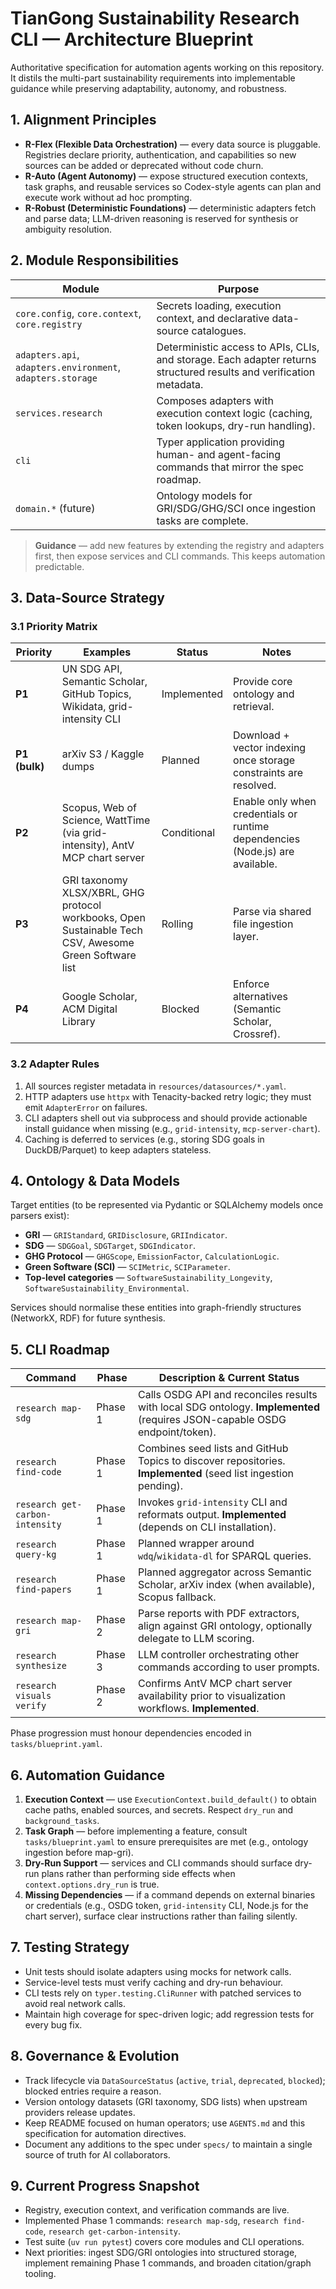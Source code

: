 # TianGong Sustainability Research CLI — Architecture Blueprint

Authoritative specification for automation agents working on this repository. It distils the multi-part sustainability requirements into implementable guidance while preserving adaptability, autonomy, and robustness.

## 1. Alignment Principles

- **R-Flex (Flexible Data Orchestration)** — every data source is pluggable. Registries declare priority, authentication, and capabilities so new sources can be added or deprecated without code churn.
- **R-Auto (Agent Autonomy)** — expose structured execution contexts, task graphs, and reusable services so Codex-style agents can plan and execute work without ad hoc prompting.
- **R-Robust (Deterministic Foundations)** — deterministic adapters fetch and parse data; LLM-driven reasoning is reserved for synthesis or ambiguity resolution.

## 2. Module Responsibilities

| Module | Purpose |
|--------|---------|
| `core.config`, `core.context`, `core.registry` | Secrets loading, execution context, and declarative data-source catalogues. |
| `adapters.api`, `adapters.environment`, `adapters.storage` | Deterministic access to APIs, CLIs, and storage. Each adapter returns structured results and verification metadata. |
| `services.research` | Composes adapters with execution context logic (caching, token lookups, dry-run handling). |
| `cli` | Typer application providing human- and agent-facing commands that mirror the spec roadmap. |
| `domain.*` (future) | Ontology models for GRI/SDG/GHG/SCI once ingestion tasks are complete. |

> **Guidance** — add new features by extending the registry and adapters first, then expose services and CLI commands. This keeps automation predictable.

## 3. Data-Source Strategy

### 3.1 Priority Matrix

| Priority | Examples | Status | Notes |
|----------|----------|--------|-------|
| **P1** | UN SDG API, Semantic Scholar, GitHub Topics, Wikidata, grid-intensity CLI | Implemented | Provide core ontology and retrieval. |
| **P1 (bulk)** | arXiv S3 / Kaggle dumps | Planned | Download + vector indexing once storage constraints are resolved. |
| **P2** | Scopus, Web of Science, WattTime (via grid-intensity), AntV MCP chart server | Conditional | Enable only when credentials or runtime dependencies (Node.js) are available. |
| **P3** | GRI taxonomy XLSX/XBRL, GHG protocol workbooks, Open Sustainable Tech CSV, Awesome Green Software list | Rolling | Parse via shared file ingestion layer. |
| **P4** | Google Scholar, ACM Digital Library | Blocked | Enforce alternatives (Semantic Scholar, Crossref). |

### 3.2 Adapter Rules

1. All sources register metadata in `resources/datasources/*.yaml`.
2. HTTP adapters use `httpx` with Tenacity-backed retry logic; they must emit `AdapterError` on failures.
3. CLI adapters shell out via subprocess and should provide actionable install guidance when missing (e.g., `grid-intensity`, `mcp-server-chart`).
4. Caching is deferred to services (e.g., storing SDG goals in DuckDB/Parquet) to keep adapters stateless.

## 4. Ontology & Data Models

Target entities (to be represented via Pydantic or SQLAlchemy models once parsers exist):

- **GRI** — `GRIStandard`, `GRIDisclosure`, `GRIIndicator`.
- **SDG** — `SDGGoal`, `SDGTarget`, `SDGIndicator`.
- **GHG Protocol** — `GHGScope`, `EmissionFactor`, `CalculationLogic`.
- **Green Software (SCI)** — `SCIMetric`, `SCIParameter`.
- **Top-level categories** — `SoftwareSustainability_Longevity`, `SoftwareSustainability_Environmental`.

Services should normalise these entities into graph-friendly structures (NetworkX, RDF) for future synthesis.

## 5. CLI Roadmap

| Command | Phase | Description & Current Status |
|---------|-------|------------------------------|
| `research map-sdg` | Phase 1 | Calls OSDG API and reconciles results with local SDG ontology. **Implemented** (requires JSON-capable OSDG endpoint/token). |
| `research find-code` | Phase 1 | Combines seed lists and GitHub Topics to discover repositories. **Implemented** (seed list ingestion pending). |
| `research get-carbon-intensity` | Phase 1 | Invokes `grid-intensity` CLI and reformats output. **Implemented** (depends on CLI installation). |
| `research query-kg` | Phase 1 | Planned wrapper around `wdq`/`wikidata-dl` for SPARQL queries. |
| `research find-papers` | Phase 1 | Planned aggregator across Semantic Scholar, arXiv index (when available), Scopus fallback. |
| `research map-gri` | Phase 2 | Parse reports with PDF extractors, align against GRI ontology, optionally delegate to LLM scoring. |
| `research synthesize` | Phase 3 | LLM controller orchestrating other commands according to user prompts. |
| `research visuals verify` | Phase 2 | Confirms AntV MCP chart server availability prior to visualization workflows. **Implemented**. |

Phase progression must honour dependencies encoded in `tasks/blueprint.yaml`.

## 6. Automation Guidance

1. **Execution Context** — use `ExecutionContext.build_default()` to obtain cache paths, enabled sources, and secrets. Respect `dry_run` and `background_tasks`.
2. **Task Graph** — before implementing a feature, consult `tasks/blueprint.yaml` to ensure prerequisites are met (e.g., ontology ingestion before map-gri).
3. **Dry-Run Support** — services and CLI commands should surface dry-run plans rather than performing side effects when `context.options.dry_run` is true.
4. **Missing Dependencies** — if a command depends on external binaries or credentials (e.g., OSDG token, `grid-intensity` CLI, Node.js for the chart server), surface clear instructions rather than failing silently.

## 7. Testing Strategy

- Unit tests should isolate adapters using mocks for network calls.
- Service-level tests must verify caching and dry-run behaviour.
- CLI tests rely on `typer.testing.CliRunner` with patched services to avoid real network calls.
- Maintain high coverage for spec-driven logic; add regression tests for every bug fix.

## 8. Governance & Evolution

- Track lifecycle via `DataSourceStatus` (`active`, `trial`, `deprecated`, `blocked`); blocked entries require a reason.
- Version ontology datasets (GRI taxonomy, SDG lists) when upstream providers release updates.
- Keep README focused on human operators; use `AGENTS.md` and this specification for automation directives.
- Document any additions to the spec under `specs/` to maintain a single source of truth for AI collaborators.

## 9. Current Progress Snapshot

- Registry, execution context, and verification commands are live.
- Implemented Phase 1 commands: `research map-sdg`, `research find-code`, `research get-carbon-intensity`.
- Test suite (`uv run pytest`) covers core modules and CLI operations.
- Next priorities: ingest SDG/GRI ontologies into structured storage, implement remaining Phase 1 commands, and broaden citation/graph tooling.
